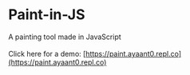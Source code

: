 # Paint-in-JS
A painting tool made in JavaScript
<br><br>
Click here for a demo: [https://paint.ayaant0.repl.co](https://paint.ayaant0.repl.co)
